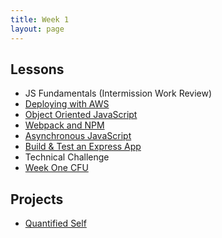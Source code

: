 ```yaml
---
title: Week 1
layout: page
---
```


## Lessons

* JS Fundamentals (Intermission Work Review)
* [Deploying with AWS](../lessons/deploying-with-aws)
* [Object Oriented JavaScript](../lessons/intro-to-oojs)
* [Webpack and NPM](../lessons/webpack-demystified)
* [Asynchronous JavaScript](../lessons/asynchronicity-in-javascript)
* [Build & Test an Express App](../lessons/express_knex_and_testing)
* Technical Challenge
* [Week One CFU](https://github.com/turingschool/checks-for-understanding/blob/master/module-4/backend/week_one.md)

## Projects

* [Quantified Self](../projects/quantified-self/quantified-self)
